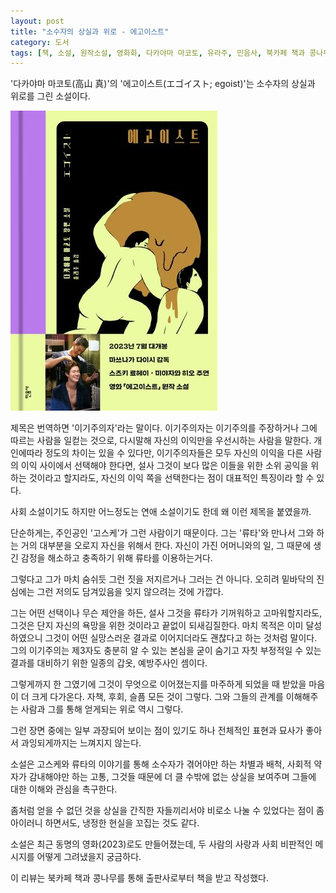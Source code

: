 ```yaml
---
layout: post
title: "소수자의 상실과 위로 - 에고이스트"
category: 도서
tags: [책, 소설, 원작소설, 영화화, 다카야마 마코토, 유라주, 민음사, 북카페 책과 콩나무, 서평]
---
```


'다카야마 마코토(高山 真)'의
'에고이스트(エゴイスト; egoist)'는
소수자의 상실과 위로를 그린 소설이다.

![표지](/images/egoist-book-h480.jpg)

제목은 번역하면 '이기주의자'라는 말이다.
이기주의자는 이기주의를 주장하거나 그에 따르는 사람을 일컫는 것으로,
다시말해 자신의 이익만을 우선시하는 사람을 말한다.
개인에따라 정도의 차이는 있을 수 있다만,
이기주의자들은 모두 자신의 이익을 다른 사람의 이익 사이에서 선택해야 한다면,
설사 그것이 보다 많은 이들을 위한 소위 공익을 위하는 것이라고 할지라도,
자신의 이익 쪽을 선택한다는 점이 대표적인 특징이라 할 수 있다.

사회 소설이기도 하지만 어느정도는 연애 소설이기도 한데 왜 이런 제목을 붙였을까.

단순하게는, 주인공인 '고스케'가 그런 사람이기 때문이다.
그는 '류타'와 만나서 그와 하는 거의 대부분을 오로지 자신을 위해서 한다.
자신이 가진 어머니와의 일, 그 때문에 생긴 감정을 해소하고 충족하기 위해 류타를 이용하는거다.

그렇다고 그가 마치 숨쉬듯 그런 짓을 저지르거나 그러는 건 아니다.
오히려 밑바닥의 진심에는 그런 저의도 담겨있음을 잊지 않으려는 것에 가깝다.

그는 어떤 선택이나 무슨 제안을 하든, 설사 그것을 류타가 기꺼워하고 고마워할지라도,
그것은 단지 자신의 욕망을 위한 것이라고 끝없이 되새김질한다.
마치 목적은 이미 달성하였으니 그것이 어떤 실망스러운 결과로 이어지더라도 괜찮다고 하는 것처럼 말이다.
그의 이기주의는 제3자도 충분히 알 수 있는 본심을 굳이 숨기고
자칫 부정적일 수 있는 결과를 대비하기 위한 일종의 갑옷, 예방주사인 셈이다.

그렇게까지 한 그였기에 그것이 무엇으로 이어졌는지를 마주하게 되었을 때 받았을 마음이 더 크게 다가온다.
자책, 후회, 슬픔 모든 것이 그렇다.
그와 그들의 관계를 이해해주는 사람과 그를 통해 얻게되는 위로 역시 그렇다.

그런 장면 중에는 일부 과장되어 보이는 점이 있기도 하나
전체적인 표현과 묘사가 좋아서 과잉되게까지는 느껴지지 않는다.

소설은 고스케와 류타의 이야기를 통해
소수자가 겪어야만 하는 차별과 배척,
사회적 약자가 감내해야만 하는 고통,
그것들 때문에 더 클 수밖에 없는 상실을 보여주며
그들에 대한 이해와 관심을 촉구한다.

좀처럼 얻을 수 없던 것을
상실을 간직한 자들끼리서야 비로소 나눌 수 있었다는 점이 좀 아이러니 하면서도,
냉정한 현실을 꼬집는 것도 같다.

소설은 최근 동명의 영화(2023)로도 만들어졌는데,
두 사람의 사랑과 사회 비판적인 메시지를 어떻게 그려냈을지 궁금하다.



<div class="im im-info">
이 리뷰는 북카페 책과 콩나무를 통해 출판사로부터 책을 받고 작성했다.
</div>
